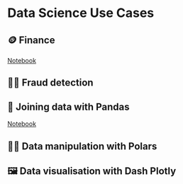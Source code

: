# Data Science Use Cases

## 🪙 Finance
<a href="https://nbviewer.org/github/kbantoec/dsuc/blob/4f8c617d3693a3d548b30225820d881579240e3f/src/finance/notebooks/trading.ipynb" target="_blank">Notebook</a>
    

## 🕵️‍♀️ Fraud detection

## 🐼 Joining data with Pandas
<a href="https://nbviewer.org/github/kbantoec/dsuc/blob/main/src/joining_data_pandas/notebook.ipynb" target="_blank">Notebook</a>


## 🐻‍❄️ Data manipulation with Polars

## 🖼️ Data visualisation with Dash Plotly
